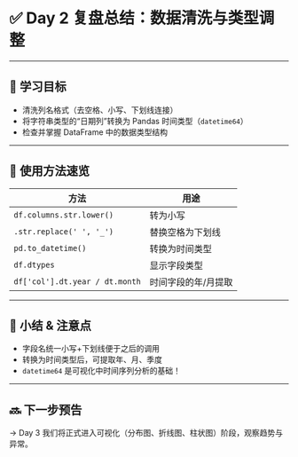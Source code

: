 
# ✅ Day 2 复盘总结：数据清洗与类型调整

---

## 🎯 学习目标

- 清洗列名格式（去空格、小写、下划线连接）
- 将字符串类型的“日期列”转换为 Pandas 时间类型（`datetime64`）
- 检查并掌握 DataFrame 中的数据类型结构

---

## 📘 使用方法速览

| 方法 | 用途 |
|------|------|
| `df.columns.str.lower()` | 转为小写 |
| `.str.replace(' ', '_')` | 替换空格为下划线 |
| `pd.to_datetime()` | 转换为时间类型 |
| `df.dtypes` | 显示字段类型 |
| `df['col'].dt.year / dt.month` | 时间字段的年/月提取 |

---

## 🧠 小结 & 注意点

- 字段名统一小写+下划线便于之后的调用
- 转换为时间类型后，可提取年、月、季度
- `datetime64` 是可视化中时间序列分析的基础！

---

## 🔜 下一步预告

→ Day 3 我们将正式进入可视化（分布图、折线图、柱状图）阶段，观察趋势与异常。
